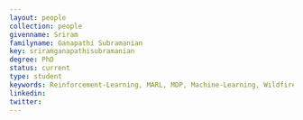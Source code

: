 ```yaml
---
layout: people
collection: people
givenname: Sriram 
familyname: Ganapathi Subramanian
key: sriramganapathisubramanian
degree: PhD
status: current
type: student
keywords: Reinforcement-Learning, MARL, MDP, Machine-Learning, Wildfire-Management, forest-management, firesim, proj-chemgymrl, MFRL 
linkedin:
twitter:
---
```




